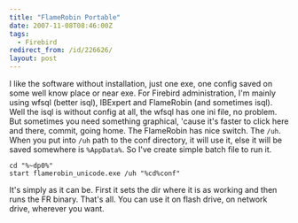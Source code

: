 ```yaml
---
title: "FlameRobin Portable"
date: 2007-11-08T08:46:00Z
tags:
  - Firebird
redirect_from: /id/226626/
layout: post
---
```

I like the software without installation, just one exe, one config saved on some well know place or near exe. For Firebird administration, I'm mainly using wfsql (better isql), IBExpert and FlameRobin (and sometimes isql). Well the isql is without config at all, the wfsql has one ini file, no problem. But sometimes you need something graphical, 'cause it's faster to click here and there, commit, going home. The FlameRobin has nice switch. The `/uh`. When you put into `/uh` path to the conf directory, it will use it, else it will be saved somewhere is `%AppData%`. So I've create simple batch file to run it.

```text
cd "%~dp0%"
start flamerobin_unicode.exe /uh "%cd%conf"
```

It's simply as it can be. First it sets the dir where it is as working and then runs the FR binary. That's all. You can use it on flash drive, on network drive, wherever you want.